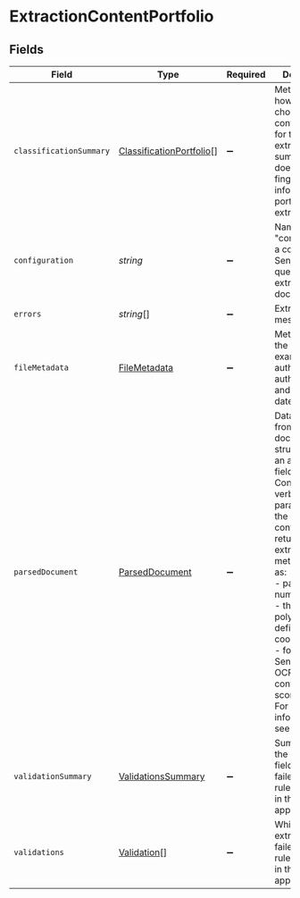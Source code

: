 # ExtractionContentPortfolio


## Fields

| Field                                                                                                                                                                                                                                                                                                                                                    | Type                                                                                                                                                                                                                                                                                                                                                     | Required                                                                                                                                                                                                                                                                                                                                                 | Description                                                                                                                                                                                                                                                                                                                                              | Example                                                                                                                                                                                                                                                                                                                                                  |
| -------------------------------------------------------------------------------------------------------------------------------------------------------------------------------------------------------------------------------------------------------------------------------------------------------------------------------------------------------- | -------------------------------------------------------------------------------------------------------------------------------------------------------------------------------------------------------------------------------------------------------------------------------------------------------------------------------------------------------- | -------------------------------------------------------------------------------------------------------------------------------------------------------------------------------------------------------------------------------------------------------------------------------------------------------------------------------------------------------- | -------------------------------------------------------------------------------------------------------------------------------------------------------------------------------------------------------------------------------------------------------------------------------------------------------------------------------------------------------- | -------------------------------------------------------------------------------------------------------------------------------------------------------------------------------------------------------------------------------------------------------------------------------------------------------------------------------------------------------- |
| `classificationSummary`                                                                                                                                                                                                                                                                                                                                  | [ClassificationPortfolio](../../models/shared/classificationportfolio.md)[]                                                                                                                                                                                                                                                                              | :heavy_minus_sign:                                                                                                                                                                                                                                                                                                                                       | Metadata about how Sensible chose the config to use for this extraction. The summary doesn't return fingerprints information for portfolio extractions.                                                                                                                                                                                                  |                                                                                                                                                                                                                                                                                                                                                          |
| `configuration`                                                                                                                                                                                                                                                                                                                                          | *string*                                                                                                                                                                                                                                                                                                                                                 | :heavy_minus_sign:                                                                                                                                                                                                                                                                                                                                       | Name of the "configuration",  a collection of SenseML queries for extracting document data.                                                                                                                                                                                                                                                              | config_for_x_company                                                                                                                                                                                                                                                                                                                                     |
| `errors`                                                                                                                                                                                                                                                                                                                                                 | *string*[]                                                                                                                                                                                                                                                                                                                                               | :heavy_minus_sign:                                                                                                                                                                                                                                                                                                                                       | Extraction error messages.                                                                                                                                                                                                                                                                                                                               |                                                                                                                                                                                                                                                                                                                                                          |
| `fileMetadata`                                                                                                                                                                                                                                                                                                                                           | [FileMetadata](../../models/shared/filemetadata.md)                                                                                                                                                                                                                                                                                                      | :heavy_minus_sign:                                                                                                                                                                                                                                                                                                                                       | Metadata about the PDF file, for example author, authoring tool, and modified date.                                                                                                                                                                                                                                                                      |                                                                                                                                                                                                                                                                                                                                                          |
| `parsedDocument`                                                                                                                                                                                                                                                                                                                                         | [ParsedDocument](../../models/shared/parseddocument.md)                                                                                                                                                                                                                                                                                                  | :heavy_minus_sign:                                                                                                                                                                                                                                                                                                                                       | Data extracted from the document, structured as an array of fields.<br/>Configure the verbosity parameter in the SenseML configuration to return<br/>extraction metadata, such as:<br/>- page numbers<br/>- the bounding polygons that<br/>define line coordinates<br/>- for text that Sensible OCR'd, confidence scores.<br/>For more information, see [Verbosity](doc:verbosity).<br/> |                                                                                                                                                                                                                                                                                                                                                          |
| `validationSummary`                                                                                                                                                                                                                                                                                                                                      | [ValidationsSummary](../../models/shared/validationssummary.md)                                                                                                                                                                                                                                                                                          | :heavy_minus_sign:                                                                                                                                                                                                                                                                                                                                       | Summary of the extracted fields that failed validation rules you write in the Sensible app.                                                                                                                                                                                                                                                              |                                                                                                                                                                                                                                                                                                                                                          |
| `validations`                                                                                                                                                                                                                                                                                                                                            | [Validation](../../models/shared/validation.md)[]                                                                                                                                                                                                                                                                                                        | :heavy_minus_sign:                                                                                                                                                                                                                                                                                                                                       | Which extracted fields failed validation rules you write in the Sensible app                                                                                                                                                                                                                                                                             |                                                                                                                                                                                                                                                                                                                                                          |